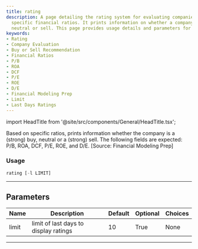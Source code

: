 ```yaml
---
title: rating
description: A page detailing the rating system for evaluating companies based on
  specific financial ratios. It prints information on whether a company is a buy,
  neutral or sell. This page provides usage details and parameters for obtaining ratings.
keywords:
- Rating
- Company Evaluation
- Buy or Sell Recommendation
- Financial Ratios
- P/B
- ROA
- DCF
- P/E
- ROE
- D/E
- Financial Modeling Prep
- Limit
- Last Days Ratings
---
```


import HeadTitle from '@site/src/components/General/HeadTitle.tsx';

<HeadTitle title="rating - Dd - Stocks - Reference | OpenBB Terminal Docs" />

Based on specific ratios, prints information whether the company is a (strong) buy, neutral or a (strong) sell. The following fields are expected: P/B, ROA, DCF, P/E, ROE, and D/E. [Source: Financial Modeling Prep]

### Usage

```python
rating [-l LIMIT]
```

---

## Parameters

| Name | Description | Default | Optional | Choices |
| ---- | ----------- | ------- | -------- | ------- |
| limit | limit of last days to display ratings | 10 | True | None |

---
